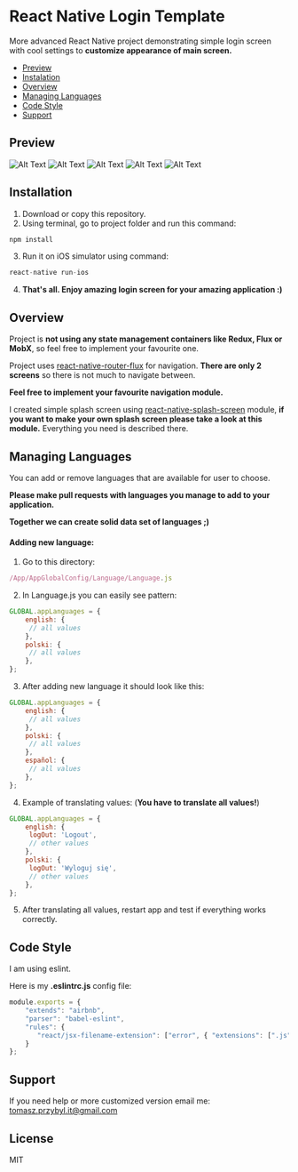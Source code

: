 # React Native Login Template


 More advanced React Native project demonstrating simple login screen with cool settings to **customize appearance of main screen.**

- [Preview](#preview)
- [Instalation](#installation)
- [Overview](#overview)
- [Managing Languages](#managing-languages)
- [Code Style](#code-style)
- [Support](#support)

## Preview

![Alt Text](https://raw.githubusercontent.com/venits/react-native-router-flux/master/photo1.png) 
![Alt Text](https://raw.githubusercontent.com/venits/react-native-router-flux/master/photo2.png) 
![Alt Text](https://raw.githubusercontent.com/venits/react-native-router-flux/master/photo3.png)
![Alt Text](https://raw.githubusercontent.com/venits/react-native-router-flux/master/photo4.png)
![Alt Text](https://raw.githubusercontent.com/venits/react-native-router-flux/master/photo5.png)

## Installation
1. Download or copy this repository.
2. Using terminal, go to project folder and run this command:

```javascript
npm install
```
3. Run it on iOS simulator using command:
```javascript
react-native run-ios
```
4. **That's all. Enjoy amazing login screen for your amazing application :)**

## Overview

Project is **not using any state management containers like Redux, Flux or MobX**, so feel free to implement your favourite one.

Project uses [react-native-router-flux](https://github.com/aksonov/react-native-router-flux) for navigation. **There are only 2 screens** so there is not much to navigate between.

**Feel free to implement your favourite navigation module.**

I created simple splash screen using [react-native-splash-screen](https://github.com/crazycodeboy/react-native-splash-screen) module, **if you want to make your own splash screen please take a look at this module.** Everything you need is described there.

## Managing Languages
You can add or remove languages that are available for user to choose.

**Please make pull requests with languages you manage to add to your application.**

**Together we can create solid data set of languages ;)**

#### Adding new language:
1. Go to this directory:
```javascript
/App/AppGlobalConfig/Language/Language.js
```
2. In Language.js you can easily see pattern:
```javascript
GLOBAL.appLanguages = {
    english: {
     // all values
    },
    polski: {
     // all values
    },
};
```
3. After adding new language it should look like this:
```javascript
GLOBAL.appLanguages = {
    english: {
     // all values
    },
    polski: {
     // all values
    },
    español: {
     // all values
    },
};
```
4. Example of translating values: (**You have to translate all values!**)
```javascript
GLOBAL.appLanguages = {
    english: {
     logOut: 'Logout',
     // other values
    },
    polski: {
     logOut: 'Wyloguj się',
     // other values
    },
};
```
5. After translating all values, restart app and test if everything works correctly.

## Code Style

I am using eslint.

Here is my **.eslintrc.js** config file:
```javascript
module.exports = {
    "extends": "airbnb",
    "parser": "babel-eslint",
    "rules": {
       "react/jsx-filename-extension": ["error", { "extensions": [".js", ".jsx"] }],
    }
};
```
## Support

If you need help or more customized version email me: tomasz.przybyl.it@gmail.com

License
----
MIT
